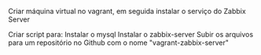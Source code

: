 Criar máquina virtual no vagrant, em seguida instalar o serviço do Zabbix Server

Criar script para:
Instalar o mysql
Instalar o zabbix-server
Subir os arquivos para um repositório no Github com o nome "vagrant-zabbix-server​" 